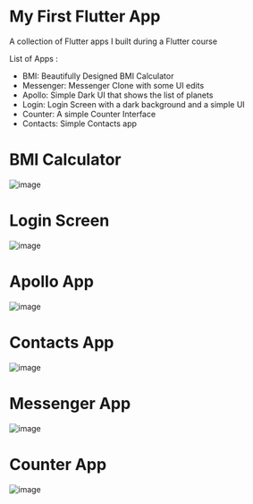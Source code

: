 # My First Flutter App

A collection of Flutter apps I built during a Flutter course

List of Apps :

- BMI: Beautifully Designed BMI Calculator
- Messenger: Messenger Clone with some UI edits
- Apollo: Simple Dark UI that shows the list of planets
- Login: Login Screen with a dark background and a simple UI
- Counter: A simple Counter Interface
- Contacts: Simple Contacts app


# BMI Calculator
![image](https://github.com/ojpro/1st-flutter-app/assets/108437129/503c54cb-91e9-42fa-b882-71091a51c358)

# Login Screen
![image](https://github.com/ojpro/1st-flutter-app/assets/108437129/b4b216d4-69e1-4885-bcd2-e768cf64130f)

# Apollo App
![image](https://github.com/ojpro/1st-flutter-app/assets/108437129/0a31dba8-9a92-4a28-93c5-db6c8c0b8e9e)

# Contacts App
![image](https://github.com/ojpro/1st-flutter-app/assets/108437129/3cbcaefa-bcc8-488d-9db2-2ff83ad6c412)

# Messenger App
![image](https://github.com/ojpro/1st-flutter-app/assets/108437129/80622323-5bbd-4027-99b1-4c18451fa499)

# Counter App
![image](https://github.com/ojpro/1st-flutter-app/assets/108437129/51d2c23b-c297-44fe-b2b2-45b506db46fe)

